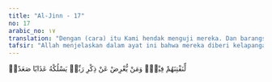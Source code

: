 ```yaml
---
title: "Al-Jinn - 17"
no: 17
arabic_no: ١٧
translation: "Dengan (cara) itu Kami hendak menguji mereka. Dan barangsiapa berpaling dari peringatan Tuhannya, niscaya akan dimasukkan-Nya ke dalam azab yang sangat berat. "
tafsir: "Allah menjelaskan dalam ayat ini bahwa mereka diberi kelapangan hidup untuk menguji dan mengamati siapa di antara mereka yang mensyukuri nikmat-Nya dan siapa pula yang mengingkarinya. Bagi yang mensyukurinya, Allah menyediakan balasan yang paling sempurna, dan bagi mereka yang mengingkari, Allah memberikan kesempatan dan mengundurkan siksa-Nya. Kemudian barulah Allah menjatuhkan azab-Nya. Dalam ayat yang lain, Allah berfirman:\n\nDan Aku memberi tenggang waktu kepada mereka. Sungguh, rencana-Ku sangat teguh. (al-Qalam/68: 45)\n\nSelanjutnya Allah menjelaskan bahwa barang siapa yang berpaling dari Al-Qur'an dan petunjuk-Nya, tanpa mengikuti perintah-perintah-Nya serta tidak pula menjauhi larangan-larangan-Nya, Allah akan menyiksanya dengan azab yang paling dahsyat dan ia tidak dapat melepaskan diri daripada-Nya."
---
```

لِّنَفْتِنَهُمْ فِيْهِۗ وَمَنْ يُّعْرِضْ عَنْ ذِكْرِ رَبِّهٖ يَسْلُكْهُ عَذَابًا صَعَدًاۙ